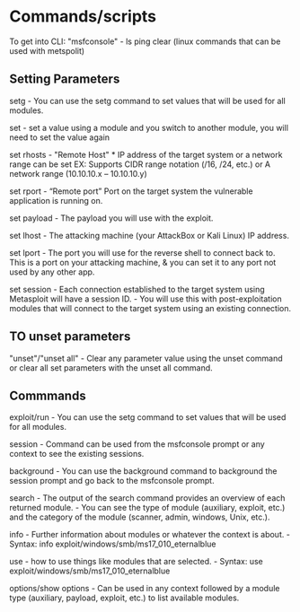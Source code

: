# Commands/scripts

To get into CLI:
"msfconsole"
    - ls ping clear (linux commands that can be used with metspolit)

## Setting Parameters

setg
    - You can use the setg command to set values that will be used for all modules.

set
    - set a value using a module and you switch to another module, you will need to set the value again

set rhosts
    - "Remote Host" * IP address of the target system or a network range can be set EX: Supports CIDR range notation (/16, /24, etc.) or A network range (10.10.10.x – 10.10.10.y)

set rport
    - “Remote port” Port on the target system the vulnerable application is running on.

set payload
    - The payload you will use with the exploit.

set lhost
    - The attacking machine (your AttackBox or Kali Linux) IP address.

set lport
    - The port you will use for the reverse shell to connect back to. This is a port on your attacking machine, & you can set it to any port not used by any other app.

set session 
    - Each connection established to the target system using Metasploit will have a session ID. 
    - You will use this with post-exploitation modules that will connect to the target system using an existing connection.

## TO unset parameters

"unset"/"unset all"
    - Clear any parameter value using the unset command or clear all set parameters with the unset all command.

## Commmands

exploit/run
    - You can use the setg command to set values that will be used for all modules.

session
    - Command can be used from the msfconsole prompt or any context to see the existing sessions.

background
    - You can use the background command to background the session prompt and go back to the msfconsole prompt.

search
    - The output of the search command provides an overview of each returned module. 
    - You can see the type of module (auxiliary, exploit, etc.) and the category of the module (scanner, admin, windows, Unix, etc.).

info
    - Further information about modules or whatever the context is about. 
      - Syntax: info exploit/windows/smb/ms17_010_eternalblue

use
    - how to use things like modules that are selected. 
      - Syntax: use exploit/windows/smb/ms17_010_eternalblue

options/show options
    - Can be used in any context followed by a module type (auxiliary, payload, exploit, etc.) to list available modules.